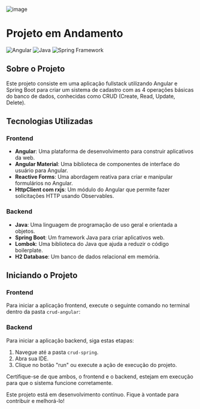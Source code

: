 ![image](https://github.com/Jogoce18/Crud-Angular-Spring-/assets/80592317/38601cdc-8a9f-4209-8c11-692d26139373)
# Projeto em Andamento

![Angular](https://img.shields.io/badge/Angular-15.0.0-red)
![Java](https://img.shields.io/badge/Java-17-blue)
![Spring Framework](https://img.shields.io/badge/Spring%20Framework-3.1.5-green)

## Sobre o Projeto

Este projeto consiste em uma aplicação fullstack utilizando Angular e Spring Boot para criar um sistema de cadastro com as 4 operações básicas do banco de dados, conhecidas como CRUD (Create, Read, Update, Delete).

## Tecnologias Utilizadas

### Frontend

- **Angular**: Uma plataforma de desenvolvimento para construir aplicativos da web.
- **Angular Material**: Uma biblioteca de componentes de interface do usuário para Angular.
- **Reactive Forms**: Uma abordagem reativa para criar e manipular formulários no Angular.
- **HttpClient com rxjs**: Um módulo do Angular que permite fazer solicitações HTTP usando Observables.

### Backend

- **Java**: Uma linguagem de programação de uso geral e orientada a objetos.
- **Spring Boot**: Um framework Java para criar aplicativos web.
- **Lombok**: Uma biblioteca do Java que ajuda a reduzir o código boilerplate.
- **H2 Database**: Um banco de dados relacional em memória.

## Iniciando o Projeto

### Frontend

Para iniciar a aplicação frontend, execute o seguinte comando no terminal dentro da pasta `crud-angular`:


### Backend

Para iniciar a aplicação backend, siga estas etapas:

1. Navegue até a pasta `crud-spring`.
2. Abra sua IDE.
3. Clique no botão "run" ou execute a ação de execução do projeto.

Certifique-se de que ambos, o frontend e o backend, estejam em execução para que o sistema funcione corretamente.

Este projeto está em desenvolvimento contínuo. Fique à vontade para contribuir e melhorá-lo!

